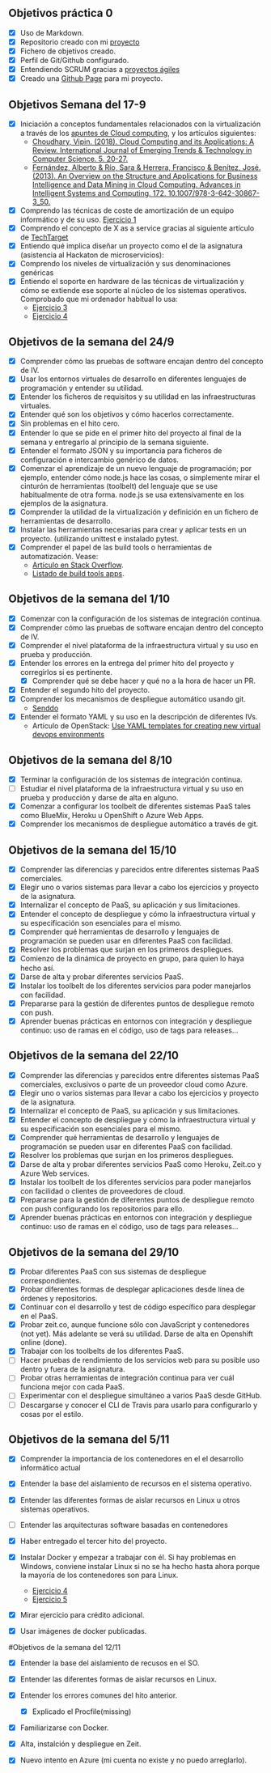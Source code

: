 ## Objetivos práctica 0

- [x] Uso de Markdown.
- [x] Repositorio creado con mi [proyecto](https://github.com/luisbalru/TwitterLocationFlow)
- [x] Fichero de objetivos creado.
- [x] Perfil de Git/Github configurado.
- [x] Entendiendo SCRUM gracias a [proyectos ágiles](https://proyectosagiles.org/que-es-scrum/)
- [x] Creado una [Github Page](https://luisbalru.github.io/TwitterLocationFlow/) para mi proyecto.

## Objetivos Semana del 17-9

- [x] Iniciación a conceptos fundamentales relacionados con la virtualización a través de los [apuntes de Cloud computing](https://jj.github.io/cloud-computing/), y los artículos siguientes:
	- [Choudhary, Vipin. (2018). Cloud Computing and its Applications: A Review. International Journal of Emerging Trends & Technology in Computer Science. 5. 20-27. ](https://www.researchgate.net/publication/325359863_Cloud_Computing_and_its_Applications_A_Review)
	- [Fernández, Alberto & Río, Sara & Herrera, Francisco & Benítez, José. (2013). An Overview on the Structure and Applications for Business Intelligence and Data Mining in Cloud Computing. Advances in Intelligent Systems and Computing. 172. 10.1007/978-3-642-30867-3_50. ](https://www.researchgate.net/publication/266484765_An_Overview_on_the_Structure_and_Applications_for_Business_Intelligence_and_Data_Mining_in_Cloud_Computing)
- [x] Comprendo las técnicas de coste de amortización de un equipo informático y de su uso. [Ejercicio 1](https://gist.github.com/luisbalru/9f1d1ad31836b2bbf053ce7b14054855)
- [x] Comprendo el concepto de X as a service gracias al siguiente artículo de [TechTarget](https://searchcloudcomputing.techtarget.com/definition/XaaS-anything-as-a-service)
- [x] Entiendo qué implica diseñar un proyecto como el de la asignatura (asistencia al Hackaton de microservicios):
- [x] Comprendo los niveles de virtualización y sus denominaciones genéricas
- [x] Entiendo el soporte en hardware de las técnicas de virtualización y cómo se extiende ese soporte al núcleo de los sistemas operativos. Comprobado que mi ordenador habitual lo usa:
	- [Ejercicio 3](https://gist.github.com/luisbalru/d68b1aae91cbf3bfb4e0b30c246851c2)
	- [Ejercicio 4](https://gist.github.com/luisbalru/d8a288a20d60418089113ac7db84f0a0)
	
## Objetivos de la semana del 24/9

- [x] Comprender cómo las pruebas de software encajan dentro del concepto de IV.
- [x] Usar los entornos virtuales de desarrollo en diferentes lenguajes de programación y entender su utilidad.
- [x]  Entender los ficheros de requisitos y su utilidad en las infraestructuras virtuales.
- [x] Entender qué son los objetivos y cómo hacerlos correctamente.
- [x] Sin problemas en el hito cero.
- [x] Entender lo que se pide en el primer hito del proyecto al final de la semana y entregarlo al principio de la semana siguiente.
- [x] Entender el formato JSON y su importancia para ficheros de configuración e intercambio genérico de datos.
- [x] Comenzar el aprendizaje de un nuevo lenguaje de programación; por ejemplo, entender cómo node.js hace las cosas, o simplemente mirar el cinturón de herramientas (toolbelt) del lenguaje que se use habitualmente de otra forma. node.js se usa extensivamente en los ejemplos de la asignatura.
- [x] Comprender la utilidad de la virtualización y definición en un fichero de herramientas de desarrollo.
- [x] Instalar las herramientas necesarias para crear y aplicar tests en un proyecto. (utilizando unittest e instalado pytest.
- [x] Comprender el papel de las build tools o herramientas de automatización. Vease:
	- [Artículo en Stack Overflow](https://stackoverflow.com/questions/7249871/what-is-a-build-tool).
	- [Listado de build tools apps](https://en.wikipedia.org/wiki/List_of_build_automation_software).

## Objetivos de la semana del 1/10

- [x] Comenzar con la configuración de los sistemas de integración continua. 
- [x] Comprender cómo las pruebas de software encajan dentro del concepto de IV.  
- [x] Comprender el nivel plataforma de la infraestructura virtual y su uso en prueba y producción.  
- [x] Entender los errores en la entrega del primer hito del proyecto y corregirlos si es pertinente.  
	- [x] Comprender qué se debe hacer y qué no a la hora de hacer un PR.  

- [x] Entender el segundo hito del proyecto.  
- [x] Comprender los mecanismos de despliegue automático usando git.  
	- [Senddo](http://senddo.es/deploy-with-git-desplegar-con-git/)
- [x] Entender el formato YAML y su uso en la descripción de diferentes IVs.  
	- Artículo de OpenStack: [Use YAML templates for creating new virtual devops environments](https://specs.openstack.org/openstack/fuel-specs/specs/8.0/template-based-virtual-devops-environments.html)


## Objetivos de la semana del 8/10

- [x] Terminar la configuración de los sistemas de integración continua.  
- [ ] Estudiar el nivel plataforma de la infraestructura virtual y su uso en prueba y producción y darse de alta en alguno.  
- [x] Comenzar a configurar los toolbelt de diferentes sistemas PaaS tales como BlueMix, Heroku u OpenShift o Azure Web Apps.  
- [x] Comprender los mecanismos de despliegue automático a través de git.  

## Objetivos de la semana del 15/10

- [x] Comprender las diferencias y parecidos entre diferentes sistemas PaaS comerciales.  
- [x] Elegir uno o varios sistemas para llevar a cabo los ejercicios y proyecto de la asignatura.  
- [x] Internalizar el concepto de PaaS, su aplicación y sus limitaciones.  
- [x] Entender el concepto de despliegue y cómo la infraestructura virtual y su especificación son esenciales para el mismo.  
- [x] Comprender qué herramientas de desarrollo y lenguajes de programación se pueden usar en diferentes PaaS con facilidad.  
- [x] Resolver los problemas que surjan en los primeros despliegues.  
- [x] Comienzo de la dinámica de proyecto en grupo, para quien lo haya hecho así.  
- [x] Darse de alta y probar diferentes servicios PaaS.  
- [x] Instalar los toolbelt de los diferentes servicios para poder manejarlos con facilidad.  
- [x] Prepararse para la gestión de diferentes puntos de despliegue remoto con push.  
- [x] Aprender buenas prácticas en entornos con integración y despliegue continuo: uso de ramas en el código, uso de tags para releases...  

## Objetivos de la semana del 22/10

- [x] Comprender las diferencias y parecidos entre diferentes sistemas PaaS comerciales, exclusivos o parte de un proveedor cloud como Azure.  
- [x] Elegir uno o varios sistemas para llevar a cabo los ejercicios y proyecto de la asignatura.  
- [x] Internalizar el concepto de PaaS, su aplicación y sus limitaciones.  
- [x] Entender el concepto de despliegue y cómo la infraestructura virtual y su especificación son esenciales para el mismo.  
- [x] Comprender qué herramientas de desarrollo y lenguajes de programación se pueden usar en diferentes PaaS con facilidad.  
- [x] Resolver los problemas que surjan en los primeros despliegues.  
- [x] Darse de alta y probar diferentes servicios PaaS como Heroku, Zeit.co y Azure Web services.  
- [x] Instalar los toolbelt de los diferentes servicios para poder manejarlos con facilidad o clientes de proveedores de cloud.  
- [x] Prepararse para la gestión de diferentes puntos de despliegue remoto con push configurando los repositorios para ello.  
- [x] Aprender buenas prácticas en entornos con integración y despliegue continuo: uso de ramas en el código, uso de tags para releases...  

## Objetivos de la semana del 29/10

- [x] Probar diferentes PaaS con sus sistemas de despliegue correspondientes.  
- [x] Probar diferentes formas de desplegar aplicaciones desde línea de órdenes y repositorios.  
- [x] Continuar con el desarrollo y test de código específico para desplegar en el PaaS.  
- [x] Probar zeit.co, aunque funcione sólo con JavaScript y contenedores (not yet). Más adelante se verá su utilidad. Darse de alta en Openshift online (done).  
- [x] Trabajar con los toolbelts de los diferentes PaaS.  
- [ ] Hacer pruebas de rendimiento de los servicios web para su posible uso dentro y fuera de la asignatura.  
- [ ] Probar otras herramientas de integración continua para ver cuál funciona mejor con cada PaaS.  
- [ ] Experimentar con el despliegue simultáneo a varios PaaS desde GitHub.  
- [ ] Descargarse y conocer el CLI de Travis para usarlo para configurarlo y cosas por el estilo.  

## Objetivos de la semana del 5/11

- [x] Comprender la importancia de los contenedores en el el desarrollo informático actual  
- [x] Entender la base del aislamiento de recursos en el sistema operativo.  
- [x] Entender las diferentes formas de aislar recursos en Linux u otros sistemas operativos.  
- [ ] Entender las arquitecturas software basadas en contenedores  
- [x] Haber entregado el tercer hito del proyecto.  
- [x] Instalar Docker y empezar a trabajar con él. Si hay problemas en Windows, conviene instalar Linux si no se ha hecho hasta ahora porque la mayoría de los contenedores son para Linux.  
	- [Ejercicio 4](https://gist.github.com/luisbalru/1246afd9ee0f3878b22c7a22e24d7afd)  
	- [Ejercicio 5](https://gist.github.com/luisbalru/a25c9701cdb431dfb87c573ceef66051)
- [x] Mirar ejercicio para crédito adicional.  
- [x] Usar imágenes de docker publicadas.  


#Objetivos de la semana del 12/11

- [x] Entender la base del aislamiento de recusos en el SO.  
- [x] Entender las diferentes formas de aislar recursos en Linux.  
- [x] Entender los errores comunes del hito anterior.  
	- [x] Explicado el Procfile(missing)
	
- [x] Familiarizarse con Docker.  
- [x] Alta, instalción y despliegue en Zeit.  
	
- [x] Nuevo intento en Azure (mi cuenta no existe y no puedo arreglarlo).  








